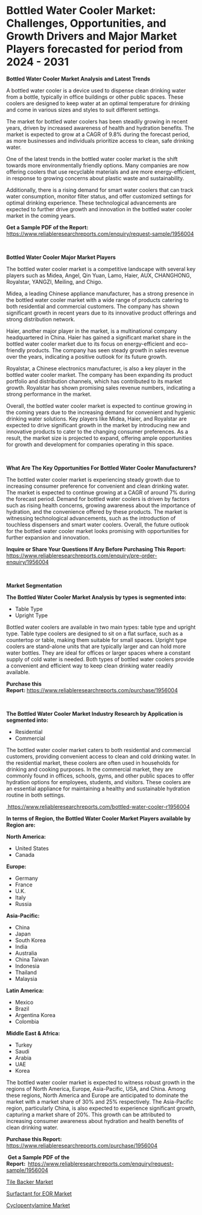 <p><h1>Bottled Water Cooler Market: Challenges, Opportunities, and Growth Drivers and Major Market Players forecasted for period from 2024 - 2031</h1></p><p><strong>Bottled Water Cooler Market Analysis and Latest Trends</strong></p>
<p><p>A bottled water cooler is a device used to dispense clean drinking water from a bottle, typically in office buildings or other public spaces. These coolers are designed to keep water at an optimal temperature for drinking and come in various sizes and styles to suit different settings.</p><p>The market for bottled water coolers has been steadily growing in recent years, driven by increased awareness of health and hydration benefits. The market is expected to grow at a CAGR of 9.8% during the forecast period, as more businesses and individuals prioritize access to clean, safe drinking water.</p><p>One of the latest trends in the bottled water cooler market is the shift towards more environmentally friendly options. Many companies are now offering coolers that use recyclable materials and are more energy-efficient, in response to growing concerns about plastic waste and sustainability.</p><p>Additionally, there is a rising demand for smart water coolers that can track water consumption, monitor filter status, and offer customized settings for optimal drinking experience. These technological advancements are expected to further drive growth and innovation in the bottled water cooler market in the coming years.</p></p>
<p><strong>Get a Sample PDF of the Report:&nbsp;</strong> <a href="https://www.reliableresearchreports.com/enquiry/request-sample/1956004">https://www.reliableresearchreports.com/enquiry/request-sample/1956004</a></p>
<p>&nbsp;</p>
<p><strong>Bottled Water Cooler Major Market Players</strong></p>
<p><p>The bottled water cooler market is a competitive landscape with several key players such as Midea, Angel, Qin Yuan, Lamo, Haier, AUX, CHANGHONG, Royalstar, YANGZI, Meiling, and Chigo. </p><p>Midea, a leading Chinese appliance manufacturer, has a strong presence in the bottled water cooler market with a wide range of products catering to both residential and commercial customers. The company has shown significant growth in recent years due to its innovative product offerings and strong distribution network.</p><p>Haier, another major player in the market, is a multinational company headquartered in China. Haier has gained a significant market share in the bottled water cooler market due to its focus on energy-efficient and eco-friendly products. The company has seen steady growth in sales revenue over the years, indicating a positive outlook for its future growth.</p><p>Royalstar, a Chinese electronics manufacturer, is also a key player in the bottled water cooler market. The company has been expanding its product portfolio and distribution channels, which has contributed to its market growth. Royalstar has shown promising sales revenue numbers, indicating a strong performance in the market.</p><p>Overall, the bottled water cooler market is expected to continue growing in the coming years due to the increasing demand for convenient and hygienic drinking water solutions. Key players like Midea, Haier, and Royalstar are expected to drive significant growth in the market by introducing new and innovative products to cater to the changing consumer preferences. As a result, the market size is projected to expand, offering ample opportunities for growth and development for companies operating in this space.</p></p>
<p>&nbsp;</p>
<p><strong>What Are The Key Opportunities For Bottled Water Cooler Manufacturers?</strong></p>
<p><p>The bottled water cooler market is experiencing steady growth due to increasing consumer preference for convenient and clean drinking water. The market is expected to continue growing at a CAGR of around 7% during the forecast period. Demand for bottled water coolers is driven by factors such as rising health concerns, growing awareness about the importance of hydration, and the convenience offered by these products. The market is witnessing technological advancements, such as the introduction of touchless dispensers and smart water coolers. Overall, the future outlook for the bottled water cooler market looks promising with opportunities for further expansion and innovation.</p></p>
<p><strong>Inquire or Share Your Questions If Any Before Purchasing This Report:</strong> <a href="https://www.reliableresearchreports.com/enquiry/pre-order-enquiry/1956004">https://www.reliableresearchreports.com/enquiry/pre-order-enquiry/1956004</a></p>
<p>&nbsp;</p>
<p><strong>Market Segmentation</strong></p>
<p><strong>The Bottled Water Cooler Market Analysis by types is segmented into:</strong></p>
<p><ul><li>Table Type</li><li>Upright Type</li></ul></p>
<p><p>Bottled water coolers are available in two main types: table type and upright type. Table type coolers are designed to sit on a flat surface, such as a countertop or table, making them suitable for small spaces. Upright type coolers are stand-alone units that are typically larger and can hold more water bottles. They are ideal for offices or larger spaces where a constant supply of cold water is needed. Both types of bottled water coolers provide a convenient and efficient way to keep clean drinking water readily available.</p></p>
<p><strong>Purchase this Report:&nbsp;</strong><a href="https://www.reliableresearchreports.com/purchase/1956004">https://www.reliableresearchreports.com/purchase/1956004</a></p>
<p>&nbsp;</p>
<p><strong>The Bottled Water Cooler Market Industry Research by Application is segmented into:</strong></p>
<p><ul><li>Residential</li><li>Commercial</li></ul></p>
<p><p>The bottled water cooler market caters to both residential and commercial customers, providing convenient access to clean and cold drinking water. In the residential market, these coolers are often used in households for drinking and cooking purposes. In the commercial market, they are commonly found in offices, schools, gyms, and other public spaces to offer hydration options for employees, students, and visitors. These coolers are an essential appliance for maintaining a healthy and sustainable hydration routine in both settings.</p></p>
<p><a href="https://www.reliableresearchreports.com/bottled-water-cooler-r1956004">&nbsp;https://www.reliableresearchreports.com/bottled-water-cooler-r1956004</a></p>
<p><strong>In terms of Region, the Bottled Water Cooler Market Players available by Region are:</strong></p>
<p>
    <p> <strong> North America: </strong>
        <ul>
            <li>United States</li>
            <li>Canada</li>
        </ul>
        </p> 
    <p> <strong> Europe: </strong>
        <ul>
            <li>Germany</li>
            <li>France</li>
            <li>U.K.</li>
            <li>Italy</li>
            <li>Russia</li>
        </ul>
        </p> 
    <p> <strong> Asia-Pacific: </strong>
        <ul>
            <li>China</li>
            <li>Japan</li>
            <li>South Korea</li>
            <li>India</li>
            <li>Australia</li>
            <li>China Taiwan</li>
            <li>Indonesia</li>
            <li>Thailand</li>
            <li>Malaysia</li>
        </ul>
        </p> 
    <p> <strong> Latin America: </strong>
        <ul>
            <li>Mexico</li>
            <li>Brazil</li>
            <li>Argentina Korea</li>
            <li>Colombia</li>
        </ul>
        </p> 
    <p> <strong> Middle East & Africa: </strong>
        <ul>
            <li>Turkey</li>
            <li>Saudi</li>
            <li>Arabia</li>
            <li>UAE</li>
            <li>Korea</li>
        </ul>
    </p>
    </p>
<p><p>The bottled water cooler market is expected to witness robust growth in the regions of North America, Europe, Asia-Pacific, USA, and China. Among these regions, North America and Europe are anticipated to dominate the market with a market share of 30% and 25% respectively. The Asia-Pacific region, particularly China, is also expected to experience significant growth, capturing a market share of 20%. This growth can be attributed to increasing consumer awareness about hydration and health benefits of clean drinking water.</p></p>
<p><strong>Purchase this Report: </strong><a href="https://www.reliableresearchreports.com/purchase/1956004">https://www.reliableresearchreports.com/purchase/1956004</a></p>
<p>&nbsp;<strong>Get a Sample PDF of the Report:&nbsp;&nbsp;</strong><a href="https://www.reliableresearchreports.com/enquiry/request-sample/1956004">https://www.reliableresearchreports.com/enquiry/request-sample/1956004</a></p>
<p><strong></strong></p>
<p><p><a href="https://www.linkedin.com/pulse/tile-backer-market-research-report-unlocks-analysis-financial-urpye?trackingId=ts47HLrc5Y88JHsj%2BhwB8g%3D%3D">Tile Backer Market</a></p><p><a href="https://www.linkedin.com/pulse/surfactant-eor-market-dynamics-2024-2031-also-its-trends-grvte?trackingId=hp2XOh%2B4XjOcd0pdlFSfpQ%3D%3D">Surfactant for EOR Market</a></p><p><a href="https://www.linkedin.com/pulse/cyclopentylamine-market-size-furnishes-valuable-information-encompassing-ppuoe?trackingId=ytXssHaBKsDKV%2BjKjjhnPQ%3D%3D">Cyclopentylamine Market</a></p></p>